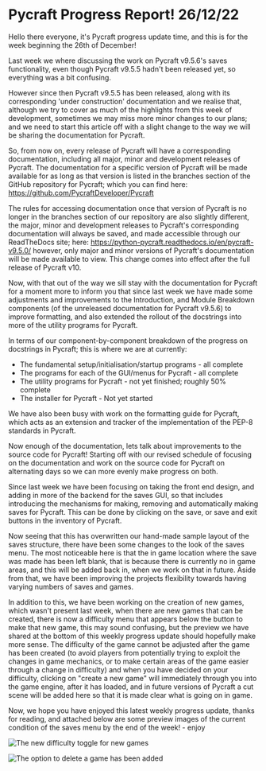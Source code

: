 # Pycraft Progress Report! 26/12/22

Hello there everyone, it's Pycraft progress update time, and this is for the week beginning the 26th of December!

Last week we where discussing the work on Pycraft v9.5.6's saves functionality, even though Pycraft v9.5.5 hadn't been released yet, so everything was a bit confusing.

However since then Pycraft v9.5.5 has been released, along with its corresponding 'under construction' documentation and we realise that, although we try to cover as much of the highlights from this week of development, sometimes we may miss more minor changes to our plans; and we need to start this article off with a slight change to the way we will be sharing the documentation for Pycraft.

So, from now on, every release of Pycraft will have a corresponding documentation, including all major, minor and development releases of Pycraft. The documentation for a specific version of Pycraft will be made available for as long as that version is listed in the branches section of the GitHub repository for Pycraft; which you can find here: https://github.com/PycraftDeveloper/Pycraft

The rules for accessing documentation once that version of Pycraft is no longer in the branches section of our repository are also slightly different, the major, minor and development releases to Pycraft's corresponding documentation will always be saved, and made accessible through our ReadTheDocs site; here: https://python-pycraft.readthedocs.io/en/pycraft-v9.5.0/ however, only major and minor versions of Pycraft's documentation will be made available to view. This change comes into effect after the full release of Pycraft v10.

Now, with that out of the way we sill stay with the documentation for Pycraft for a moment more to inform you that since last week we have made some adjustments and improvements to the Introduction, and Module Breakdown components (of the unreleased documentation for Pycraft v9.5.6) to improve formatting, and also extended the rollout of the docstrings into more of the utility programs for Pycraft.

In terms of our component-by-component breakdown of the progress on docstrings in Pycraft; this is where we are at currently:

* The fundamental setup/initialisation/startup programs - all complete
* The programs for each of the GUI/menus for Pycraft - all complete
* The utility programs for Pycraft - not yet finished; roughly 50% complete
* The installer for Pycraft - Not yet started

We have also been busy with work on the formatting guide for Pycraft, which acts as an extension and tracker of the implementation of the PEP-8 standards in Pycraft.

Now enough of the documentation, lets talk about improvements to the source code for Pycraft! Starting off with our revised schedule of focusing on the documentation and work on the source code for Pycraft on alternating days so we can more evenly make progress on both.

Since last week we have been focusing on taking the front end design, and adding in more of the backend for the saves GUI, so that includes introducing the mechanisms for making, removing and automatically making saves for Pycraft. This can be done by clicking on the save, or save and exit buttons in the inventory of Pycraft.

Now seeing that this has overwritten our hand-made sample layout of the saves structure, there have been some changes to the look of the saves menu. The most noticeable here is that the in game location where the save was made has been left blank, that is because there is currently no in game areas, and this will be added back in, when we work on that in future. Aside from that, we have been improving the projects flexibility towards having varying numbers of saves and games.

In addition to this, we have been working on the creation of new games, which wasn't present last week, when there are new games that can be created, there is now a difficulty menu that appears below the button to make that new game, this may sound confusing, but the preview we have shared at the bottom of this weekly progress update should hopefully make more sense. The difficulty of the game cannot be adjusted after the game has been created (to avoid players from potentially trying to exploit the changes in game mechanics, or to make certain areas of the game easier through a change in difficulty) and when you have decided on your difficulty, clicking on "create a new game" will immediately through you into the game engine, after it has loaded, and in future versions of Pycraft a cut scene will be added here so that it is made clear what is going on in game.

Now, we hope you have enjoyed this latest weekly progress update, thanks for reading, and attached below are some preview images of the current condition of the saves menu by the end of the week! - enjoy


![The new difficulty toggle for new games](https://cdn.hashnode.com/res/hashnode/image/upload/v1673377313620/Osv43ZpW3.png)


![The option to delete a game has been added](https://cdn.hashnode.com/res/hashnode/image/upload/v1673377315194/PbScUhd1f.png)
